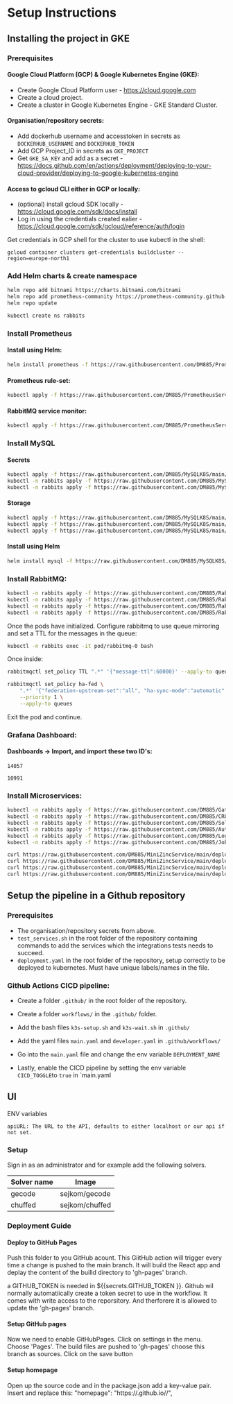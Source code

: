 # Setup Instructions
## Installing the project in GKE
### Prerequisites
#### Google Cloud Platform (GCP) & Google Kubernetes Engine (GKE):
* Create Google Cloud Platform user - https://cloud.google.com
* Create a cloud project.
* Create a cluster in Google Kubernetes Engine - GKE Standard Cluster.
#### Organisation/repository secrets:
* Add dockerhub username and accesstoken in secrets as `DOCKERHUB_USERNAME` and `DOCKERHUB_TOKEN`
* Add GCP Project_ID in secrets as `GKE_PROJECT`
* Get `GKE_SA_KEY` and add as a secret - https://docs.github.com/en/actions/deployment/deploying-to-your-cloud-provider/deploying-to-google-kubernetes-engine
#### Access to gcloud CLI either in GCP or locally:
* (optional) install gcloud SDK locally - https://cloud.google.com/sdk/docs/install
* Log in using the credentials created ealier - https://cloud.google.com/sdk/gcloud/reference/auth/login

Get credentials in GCP shell for the cluster to use kubectl in the shell:
```
gcloud container clusters get-credentials buildcluster --region=europe-north1
```

### Add Helm charts & create namespace
```bash 
helm repo add bitnami https://charts.bitnami.com/bitnami
helm repo add prometheus-community https://prometheus-community.github.io/helm-charts
helm repo update
```
```bash
kubectl create ns rabbits
```
### Install Prometheus
#### Install using Helm:
```bash
helm install prometheus -f https://raw.githubusercontent.com/DM885/PrometheusK8S/main/prometheus-values-GKE.yaml prometheus-community/kube-prometheus-stack
```
#### Prometheus rule-set:
```bash
kubectl apply -f https://raw.githubusercontent.com/DM885/PrometheusService/main/prometheus-roles.yaml
```
#### RabbitMQ service monitor:
```bash
kubectl apply -f https://raw.githubusercontent.com/DM885/PrometheusService/main/rabbitmq-servicemonitor.yaml
```
### Install MySQL
#### Secrets
```bash
kubectl apply -f https://raw.githubusercontent.com/DM885/MySQLK8S/main/mysql-secrets.yaml
kubectl -n rabbits apply -f https://raw.githubusercontent.com/DM885/MySQLK8S/main/mysql-secrets.yaml
kubectl -n rabbits apply -f https://raw.githubusercontent.com/DM885/MySQLK8S/main/auth-secrets.yaml
```
#### Storage
```bash
kubectl apply -f https://raw.githubusercontent.com/DM885/MySQLK8S/main/mysql-sc.yaml
kubectl apply -f https://raw.githubusercontent.com/DM885/MySQLK8S/main/mysql-pv.yaml
kubectl apply -f https://raw.githubusercontent.com/DM885/MySQLK8S/main/mysql-pvc-gke.yaml
```
#### Install using Helm
```bash
helm install mysql -f https://raw.githubusercontent.com/DM885/MySQLK8S/main/mysql-values-gke.yaml bitnami/mysql
```
### Install RabbitMQ:
```bash
kubectl -n rabbits apply -f https://raw.githubusercontent.com/DM885/RabbitMQK8S/main/rabbit-rbac.yaml
kubectl -n rabbits apply -f https://raw.githubusercontent.com/DM885/RabbitMQK8S/main/rabbit-configmap.yaml
kubectl -n rabbits apply -f https://raw.githubusercontent.com/DM885/RabbitMQK8S/main/rabbit-secret.yaml
kubectl -n rabbits apply -f https://raw.githubusercontent.com/DM885/RabbitMQK8S/main/rabbit-statefulset-gke.yaml
```
Once the pods have initialized. Configure rabbitmq to use queue mirroring and set a TTL for the messages in the queue:
```bash
kubectl -n rabbits exec -it pod/rabbitmq-0 bash
```
Once inside:
```bash
rabbitmqctl set_policy TTL ".*" '{"message-ttl":60000}' --apply-to queues
```
```bash
rabbitmqctl set_policy ha-fed \
    ".*" '{"federation-upstream-set":"all", "ha-sync-mode":"automatic", "ha-mode":"nodes", "ha-params":["rabbit@rabbitmq-0.rabbitmq.rabbits.svc.cluster.local","rabbit@rabbitmq-1.rabbitmq.rabbits.svc.cluster.local"]}' \
    --priority 1 \
    --apply-to queues
```
Exit the pod and continue.
### Grafana Dashboard:
#### Dashboards -> Import, and import these two ID's:
```
14057
```
```
10991
```

### Install Microservices:
```bash
kubectl -n rabbits apply -f https://raw.githubusercontent.com/DM885/GatewayService/main/deployment.yaml
kubectl -n rabbits apply -f https://raw.githubusercontent.com/DM885/CRUDservice/main/deployment.yaml
kubectl -n rabbits apply -f https://raw.githubusercontent.com/DM885/SolverInfoService/main/deployment.yaml
kubectl -n rabbits apply -f https://raw.githubusercontent.com/DM885/AuthenticationService/main/deployment.yaml
kubectl -n rabbits apply -f https://raw.githubusercontent.com/DM885/LoggingService/main/deployment.yaml
kubectl -n rabbits apply -f https://raw.githubusercontent.com/DM885/JobService/main/deployment.yaml
```
```bash
curl https://raw.githubusercontent.com/DM885/MiniZincService/main/deployment.yaml | sed "s/name: minisolver/name: minisolver-1/g" |kubectl -n rabbits apply -f -
curl https://raw.githubusercontent.com/DM885/MiniZincService/main/deployment.yaml | sed "s/name: minisolver/name: minisolver-2/g" |kubectl -n rabbits apply -f -
curl https://raw.githubusercontent.com/DM885/MiniZincService/main/deployment.yaml | sed "s/name: minisolver/name: minisolver-3/g" |kubectl -n rabbits apply -f -
curl https://raw.githubusercontent.com/DM885/MiniZincService/main/deployment.yaml | sed "s/name: minisolver/name: minisolver-4/g" |kubectl -n rabbits apply -f -
```

## Setup the pipeline in a Github repository
### Prerequisites
* The organisation/repository secrets from above.
* `test_services.sh` in the root folder of the repository containing commands to add the services which the integrations tests needs to succeed.
* `deployment.yaml` in the root folder of the repository, setup correctly to be deployed to kubernetes. Must have unique labels/names in the file. 

### Github Actions CICD pipeline:
* Create a folder `.github/` in the root folder of the repository.
* Create a folder `workflows/` in the `.github/` folder.
* Add the bash files `k3s-setup.sh` and `k3s-wait.sh` in `.github/`
* Add the yaml files `main.yaml` and `developer.yaml` in `.github/workflows/`
* Go into the `main.yaml` file and change the env variable `DEPLOYMENT_NAME`

* Lastly, enable the CICD pipeline by setting the env variable `CICD_TOGGLE`to `true` in `main.yaml
## UI
ENV variables
```
apiURL: The URL to the API, defaults to either localhost or our api if not set.
```
### Setup
Sign in as an administrator and for example add the following solvers.

| Solver name | Image             |
|-------------|-------------------|
| gecode      | sejkom/gecode     |
| chuffed     | sejkom/chuffed    |


### Deployment Guide

#### Deploy to GitHub Pages

Push this folder to you GitHub acount. This GiitHub action will trigger every time a change is pushed to the main branch. It will build the React app and deplay the content of the builld directory to 'gh-pages' branch.

a GITHUB_TOKEN is needed in ${{secrets.GITHUB_TOKEN }}. Github wil normally automatiically create a token secret to use in the workflow. It comes with write access to the reporsitory. And therforere it is allowed to update the 'gh-pages' branch.

#### Setup GitHub pages

Now we need to enable GitHubPages. Click on settings in the menu. Choose 'Pages'. The build files are pushed to 'gh-pages' choose this branch as sources. Click on the save button

#### Setup homepage

Open up the source code and in the package.json add a key-value pair. Insert and replace this: "homepage": "https://.github.io//",
